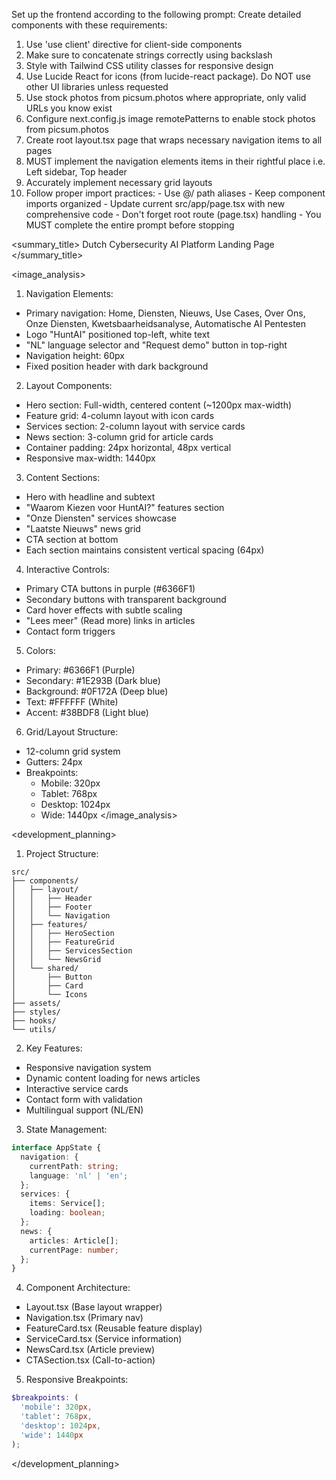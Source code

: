 Set up the frontend according to the following prompt:
  <frontend-prompt>
  Create detailed components with these requirements:
  1. Use 'use client' directive for client-side components
  2. Make sure to concatenate strings correctly using backslash
  3. Style with Tailwind CSS utility classes for responsive design
  4. Use Lucide React for icons (from lucide-react package). Do NOT use other UI libraries unless requested
  5. Use stock photos from picsum.photos where appropriate, only valid URLs you know exist
  6. Configure next.config.js image remotePatterns to enable stock photos from picsum.photos
  7. Create root layout.tsx page that wraps necessary navigation items to all pages
  8. MUST implement the navigation elements items in their rightful place i.e. Left sidebar, Top header
  9. Accurately implement necessary grid layouts
  10. Follow proper import practices:
     - Use @/ path aliases
     - Keep component imports organized
     - Update current src/app/page.tsx with new comprehensive code
     - Don't forget root route (page.tsx) handling
     - You MUST complete the entire prompt before stopping
  </frontend-prompt>

  <summary_title>
Dutch Cybersecurity AI Platform Landing Page
</summary_title>

<image_analysis>
1. Navigation Elements:
- Primary navigation: Home, Diensten, Nieuws, Use Cases, Over Ons, Onze Diensten, Kwetsbaarheidsanalyse, Automatische AI Pentesten
- Logo "HuntAI" positioned top-left, white text
- "NL" language selector and "Request demo" button in top-right
- Navigation height: 60px
- Fixed position header with dark background

2. Layout Components:
- Hero section: Full-width, centered content (~1200px max-width)
- Feature grid: 4-column layout with icon cards
- Services section: 2-column layout with service cards
- News section: 3-column grid for article cards
- Container padding: 24px horizontal, 48px vertical
- Responsive max-width: 1440px

3. Content Sections:
- Hero with headline and subtext
- "Waarom Kiezen voor HuntAI?" features section
- "Onze Diensten" services showcase
- "Laatste Nieuws" news grid
- CTA section at bottom
- Each section maintains consistent vertical spacing (64px)

4. Interactive Controls:
- Primary CTA buttons in purple (#6366F1)
- Secondary buttons with transparent background
- Card hover effects with subtle scaling
- "Lees meer" (Read more) links in articles
- Contact form triggers

5. Colors:
- Primary: #6366F1 (Purple)
- Secondary: #1E293B (Dark blue)
- Background: #0F172A (Deep blue)
- Text: #FFFFFF (White)
- Accent: #38BDF8 (Light blue)

6. Grid/Layout Structure:
- 12-column grid system
- Gutters: 24px
- Breakpoints: 
  - Mobile: 320px
  - Tablet: 768px
  - Desktop: 1024px
  - Wide: 1440px
</image_analysis>

<development_planning>
1. Project Structure:
```
src/
├── components/
│   ├── layout/
│   │   ├── Header
│   │   ├── Footer
│   │   └── Navigation
│   ├── features/
│   │   ├── HeroSection
│   │   ├── FeatureGrid
│   │   ├── ServicesSection
│   │   └── NewsGrid
│   └── shared/
│       ├── Button
│       ├── Card
│       └── Icons
├── assets/
├── styles/
├── hooks/
└── utils/
```

2. Key Features:
- Responsive navigation system
- Dynamic content loading for news articles
- Interactive service cards
- Contact form with validation
- Multilingual support (NL/EN)

3. State Management:
```typescript
interface AppState {
  navigation: {
    currentPath: string;
    language: 'nl' | 'en';
  };
  services: {
    items: Service[];
    loading: boolean;
  };
  news: {
    articles: Article[];
    currentPage: number;
  };
}
```

4. Component Architecture:
- Layout.tsx (Base layout wrapper)
- Navigation.tsx (Primary nav)
- FeatureCard.tsx (Reusable feature display)
- ServiceCard.tsx (Service information)
- NewsCard.tsx (Article preview)
- CTASection.tsx (Call-to-action)

5. Responsive Breakpoints:
```scss
$breakpoints: (
  'mobile': 320px,
  'tablet': 768px,
  'desktop': 1024px,
  'wide': 1440px
);
```
</development_planning>